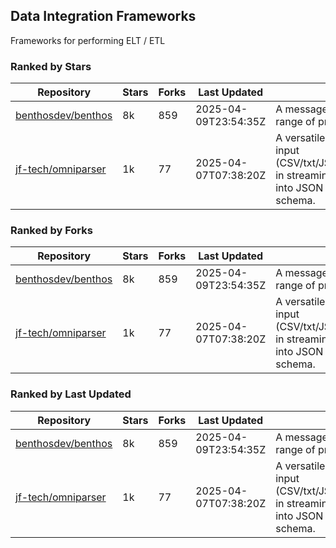 ## Data Integration Frameworks

Frameworks for performing ELT / ETL

### Ranked by Stars

| Repository | Stars | Forks | Last Updated | Description | 
|------------|-------|-------|--------------|-------------|
| [benthosdev/benthos](https://github.com/benthosdev/benthos) | 8k | 859 | 2025-04-09T23:54:35Z |  A message streaming bridge between a range of protocols. |
| [jf-tech/omniparser](https://github.com/jf-tech/omniparser) | 1k | 77 | 2025-04-07T07:38:20Z |  A versatile ETL library that parses text input (CSV/txt/JSON/XML/EDI/X12/EDIFACT/etc) in streaming fashion and transforms data into JSON output using data-driven schema. |

### Ranked by Forks

| Repository | Stars | Forks | Last Updated | Description | 
|------------|-------|-------|--------------|-------------|
| [benthosdev/benthos](https://github.com/benthosdev/benthos) | 8k | 859 | 2025-04-09T23:54:35Z |  A message streaming bridge between a range of protocols. |
| [jf-tech/omniparser](https://github.com/jf-tech/omniparser) | 1k | 77 | 2025-04-07T07:38:20Z |  A versatile ETL library that parses text input (CSV/txt/JSON/XML/EDI/X12/EDIFACT/etc) in streaming fashion and transforms data into JSON output using data-driven schema. |

### Ranked by Last Updated

| Repository | Stars | Forks | Last Updated | Description | 
|------------|-------|-------|--------------|-------------|
| [benthosdev/benthos](https://github.com/benthosdev/benthos) | 8k | 859 | 2025-04-09T23:54:35Z |  A message streaming bridge between a range of protocols. |
| [jf-tech/omniparser](https://github.com/jf-tech/omniparser) | 1k | 77 | 2025-04-07T07:38:20Z |  A versatile ETL library that parses text input (CSV/txt/JSON/XML/EDI/X12/EDIFACT/etc) in streaming fashion and transforms data into JSON output using data-driven schema. |

